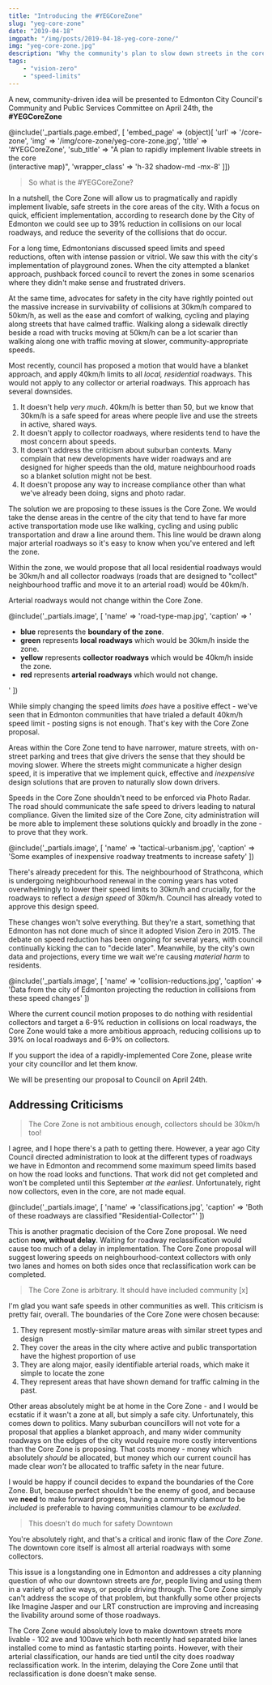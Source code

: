 ```yaml
---
title: "Introducing the #YEGCoreZone"
slug: "yeg-core-zone"
date: "2019-04-18"
imgpath: "/img/posts/2019-04-18-yeg-core-zone/"
img: "yeg-core-zone.jpg"
description: "Why the community's plan to slow down streets in the core is the best, most achievable option we have for livable streets"
tags: 
    - "vision-zero"
    - "speed-limits"
---
```


A new, community-driven idea will be presented to Edmonton City Council's Community and Public Services Committee on April 24th,
the **#YEGCoreZone**

@include('_partials.page.embed', [ 'embed_page' => (object)[
        'url' => '/core-zone',
        'img' => '/img/core-zone/yeg-core-zone.jpg',
        'title' => '#YEGCoreZone',
        'sub_title' => "A plan to rapidly implement livable streets in the core<br/>(interactive map)",
        'wrapper_class' => 'h-32 shadow-md -mx-8'
    ]])
    
> So what is the #YEGCoreZone?

In a nutshell, the Core Zone will allow us to pragmatically and rapidly implement livable, safe streets in the core
areas of the city. With a focus on quick, efficient implementation, according to research done by the City of Edmonton
we could see up to 39% reduction in collisions on our local roadways, and reduce the severity of the collisions that do occur.

For a long time, Edmontonians discussed speed limits and speed reductions, often with intense passion or vitriol.
We saw this with the city's implementation of playground zones. When the city attempted a blanket approach, pushback forced 
council to revert the zones in some scenarios where they didn't make sense and frustrated drivers.

At the same time, advocates for safety in the city have rightly pointed out the massive increase in survivability of collisions
at 30km/h compared to 50km/h, as well as the ease and comfort of walking, cycling and playing along streets that have calmed
traffic. Walking along a sidewalk directly beside a road with trucks moving at 50km/h can be a lot scarier than walking along
one with traffic moving at slower, community-appropriate speeds.

Most recently, council has proposed a motion that would have a blanket approach, and apply 40km/h limits to all *local, residential* roadways.
This would not apply to any collector or arterial roadways. This approach has several downsides.

1. It doesn't help *very much*. 40km/h is better than 50, but we know that 30km/h is a safe speed for areas where people 
live and use the streets in active, shared ways.
2. It doesn't apply to collector roadways, where residents tend to have the most concern about speeds.
3. It doesn't address the criticism about suburban contexts. Many complain that new developments have wider roadways and 
are designed for higher speeds than the old, mature neighbourhood roads so a blanket solution might not be best.
4. It doesn't propose any way to increase compliance other than what we've already been doing, signs and photo radar.

The solution we are proposing to these issues is the Core Zone. We would take the dense areas in the centre of the city
that tend to have far more active transportation mode use like walking, cycling and using public transportation and draw
a line around them. This line would be drawn along major arterial roadways so it's easy to know when you've entered and left
the zone.

Within the zone, we would propose that all local residential roadways would be 30km/h and all collector roadways (roads
that are designed to "collect" neighbourhood traffic and move it to an arterial road) would be 40km/h.

Arterial roadways would not change within the Core Zone. 

@include('_partials.image', [ 
    'name' => 'road-type-map.jpg', 
    'caption' => '<ul class="text-xl text-left leading-loose max-w-xl mx-auto">
                                  <li>
                                      <strong class="text-blue">blue</strong> represents the <strong class="text-blue">boundary of the zone</strong>.
                                  </li>
                              <li>
                                  <strong class="text-green">green</strong> represents <strong class="text-green">local roadways</strong> which would be 30km/h inside the zone.
                              </li>
                              <li>
                                  <strong class="text-yellow-dark">yellow</strong> represents <strong class="text-yellow-dark">collector roadways</strong> which would be 40km/h inside the zone.
                              </li>
                              <li>
                                  <strong class="text-red-light">red</strong> represents <strong class="text-red-light">arterial roadways</strong> which would not change.
                              </li>
                              </ul>'
])

While simply changing the speed limits *does* have a positive effect - we've seen that in Edmonton communities that have trialed
a default 40km/h speed limit - posting signs is not enough. That's key with the Core Zone proposal.

Areas within the Core Zone tend to have narrower, mature streets, with on-street parking and trees that give drivers the sense
that they should be moving slower. Where the streets might communicate a higher design speed, it is imperative that we
implement quick, effective and *inexpensive* design solutions that are proven to naturally slow down drivers.

Speeds in the Core Zone shouldn't need to be enforced via Photo Radar. The road should communicate the safe speed to drivers
leading to natural compliance. Given the limited size of the Core Zone, city administration will be more able to implement
these solutions quickly and broadly in the zone - to prove that they work.

@include('_partials.image', [ 'name' => 'tactical-urbanism.jpg', 'caption' => 'Some examples of inexpensive roadway treatments to increase safety' ])

There's already precedent for this. The neighbourhood of Strathcona, which is undergoing neighbourhood renewal in the coming
years has voted overwhelmingly to lower their speed limits to 30km/h and crucially, for the roadways to reflect a *design speed*
of 30km/h. Council has already voted to approve this design speed.

These changes won't solve everything. But they're a start, something that Edmonton has not done much of since it adopted
Vision Zero in 2015. The debate on speed reduction has been ongoing for several years, with council continually kicking the can
to "decide later". Meanwhile, by the city's own data and projections, every time we wait we're causing *material harm* to 
residents.

@include('_partials.image', [ 'name' => 'collision-reductions.jpg', 'caption' => 'Data from the city of Edmonton projecting the reduction in collisions from these speed changes' ])

Where the current council motion proposes to do nothing with residential collectors and target a 6-9% reduction in collisions
on local roadways, the Core Zone would take a more ambitious approach, reducing collisions up to 39% on local roadways and 6-9% on collectors.

If you support the idea of a rapidly-implemented Core Zone, please write your city councillor and let them know.

We will be presenting our proposal to Council on April 24th.

## Addressing Criticisms

> The Core Zone is not ambitious enough, collectors should be 30km/h too!

I agree, and I hope there's a path to getting there. However, a year ago City Council directed administration to look 
at the different types of roadways we have in Edmonton and recommend some maximum speed limits based on how the road looks
and functions. That work did not get completed and won't be completed until this September *at the earliest*. Unfortunately,
right now collectors, even in the core, are not made equal.

@include('_partials.image', [ 'name' => 'classifications.jpg', 'caption' => 'Both of these roadways are classified "Residential-Collector"' ])

This is another pragmatic decision of the Core Zone proposal. We need action **now, without delay**. Waiting for roadway
reclassification would cause too much of a delay in implementation. The Core Zone proposal will suggest lowering speeds
on neighbourhood-context collectors with only two lanes and homes on both sides once that reclassification work can be
completed.

> The Core Zone is arbitrary. It should have included community [x]

I'm glad you want safe speeds in other communities as well. This criticism is pretty fair, overall. The boundaries of the
Core Zone were chosen because:

1. They represent mostly-similar mature areas with similar street types and design
2. They cover the areas in the city where active and public transportation have the highest proportion of use
3. They are along major, easily identifiable arterial roads, which make it simple to locate the zone
4. They represent areas that have shown demand for traffic calming in the past.

Other areas absolutely might be at home in the Core Zone - and I would be ecstatic if it wasn't a zone at all, but simply
a safe city. Unfortunately, this comes down to politics. Many suburban councillors will not vote for a proposal that applies a
blanket approach, and many wider community roadways on the edges of the city would require more costly interventions than the
Core Zone is proposing. That costs money - money which absolutely _should_ be allocated, but money which our current council 
has made clear _won't_ be allocated to traffic safety in the near future.

I would be happy if council decides to expand the boundaries of the Core Zone. But, because perfect shouldn't be the enemy of
good, and because we **need** to make forward progress, having a community clamour to be _included_ is preferable to having
communities clamour to be _excluded_.

> This doesn't do much for safety Downtown

You're absolutely right, and that's a critical and ironic flaw of the *Core Zone*. The downtown core itself is almost all
arterial roadways with some collectors.

This issue is a longstanding one in Edmonton and addresses a city planning question of who our downtown streets are *for*,
people living and using them in a variety of active ways, or people driving through. The Core Zone simply can't address
the scope of that problem, but thankfully some other projects like Imagine Jasper and our LRT construction are improving 
and increasing the livability around some of those roadways.

The Core Zone would absolutely love to make downtown streets more livable - 102 ave and 100ave which both recently had separated
bike lanes installed come to mind as fantastic starting points. However, with their arterial classification, our hands
are tied until the city does roadway reclassification work. In the interim, delaying the Core Zone until that reclassification
is done doesn't make sense.


